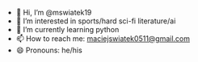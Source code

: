 - 👋 Hi, I’m @mswiatek19
- 👀 I’m interested in sports/hard sci-fi literature/ai
- 🌱 I’m currently learning python
- 📫 How to reach me: maciejswiatek0511@gmail.com
- 😄 Pronouns: he/his
